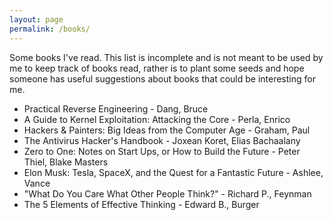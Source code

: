 ```yaml
---
layout: page
permalink: /books/
---
```


Some books I've read. This list is incomplete and is not meant to be used 
by me to keep track of books read, rather is to plant some seeds and hope 
someone has useful suggestions about books that could be interesting for
me.

<!-- <br> -->
<!-- <h1 class="author-name">{{ site.author.name}} </h1> -->
<!-- <h1 class="author-name">{{ site.title }}</h1> -->

<!-- {{site.description}} -->

- Practical Reverse Engineering - Dang, Bruce
- A Guide to Kernel Exploitation: Attacking the Core - Perla, Enrico
- Hackers & Painters: Big Ideas from the Computer Age - Graham, Paul
- The Antivirus Hacker's Handbook - Joxean Koret, Elias Bachaalany
- Zero to One: Notes on Start Ups, or How to Build the Future - Peter Thiel, Blake Masters
- Elon Musk: Tesla, SpaceX, and the Quest for a Fantastic Future - Ashlee, Vance
- "What Do You Care What Other People Think?" - Richard P., Feynman
- The 5 Elements of Effective Thinking - Edward B., Burger


<div class="pagination">
  <!-- {% if site.author.email %} -->
  <!--   <a href="mailto:{{ site.author.email }}" class="social-media-icons"><i class="fa fa-2x fa-envelope" aria-hidden="true"></i></a> -->
  <!-- {% endif %} -->
  <!-- {% if site.author.twitter %} -->
  <!--   <a href="{{ site.author.twitter }}" class="social-media-icons"><i class="fa fa-2x fa-twitter" aria-hidden="true"></i></a> -->
  <!-- {% endif %} -->
  <!-- {% if site.author.github %} -->
  <!--   <a href="{{ site.author.github }}" class="social-media-icons"><i class="fa fa-2x fa-github" aria-hidden="true"></i></a> -->
  <!-- {% endif %} -->
  <!-- <a href="{{ site.url }}/assets/key.html" class="social-media-icons"><i class="fa fa-2x fa-key" aria-hidden="true"></i></a> -->
</div>
